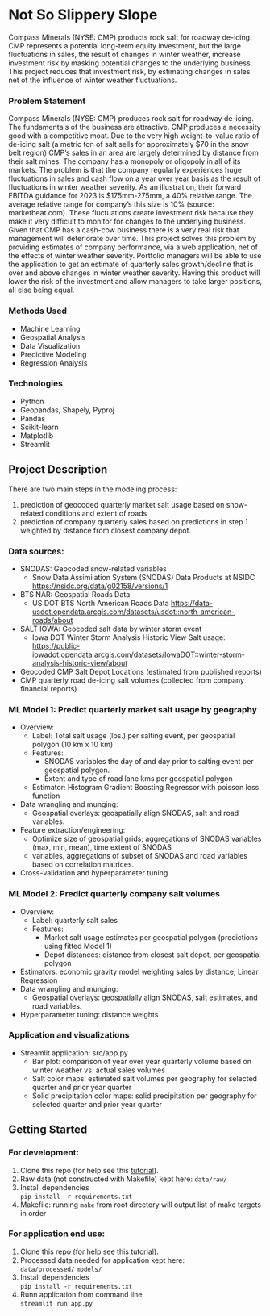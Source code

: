 # Not So Slippery Slope
Compass Minerals (NYSE:  CMP) products rock salt for roadway de-icing. CMP represents a potential long-term equity investment, but the large fluctuations in sales, the result of changes in winter weather, increase investment risk by masking potential changes to the underlying business. This project reduces that investment risk, by estimating changes in sales net of the influence of winter weather fluctuations. 

### Problem Statement

Compass Minerals (NYSE:  CMP) produces rock salt for roadway de-icing. The fundamentals of the 
business are attractive. CMP produces a necessity good with a competitive moat. Due to the very 
high weight-to-value ratio of de-icing salt (a metric ton of salt sells for approximately $70 in 
the snow belt region) CMP’s sales in an area are largely determined by distance from their salt 
mines. The company has a monopoly or oligopoly in all of its markets. The problem is that the 
company regularly experiences huge fluctuations in sales and cash flow on a year over year basis 
as the result of fluctuations in winter weather severity. As an illustration, their forward EBITDA 
guidance for 2023 is $175mm-275mm, a 40% relative range. The average relative range for company’s 
this size is 10% (source:  marketbeat.com). These fluctuations create investment risk because they 
make it very difficult to monitor for changes to the underlying business. Given that CMP has a 
cash-cow business there is a very real risk that management will deteriorate over time. This 
project solves this problem by providing estimates of company performance, via a web application, 
net of the effects of winter weather severity. Portfolio managers will be able to use the 
application to get an estimate of quarterly sales growth/decline that is over and above changes in 
winter weather severity. Having this product will lower the risk of the investment and allow 
managers to take larger positions, all else being equal.

### Methods Used
* Machine Learning
* Geospatial Analysis
* Data Visualization
* Predictive Modeling
* Regression Analysis

### Technologies
* Python
* Geopandas, Shapely, Pyproj
* Pandas
* Scikit-learn
* Matplotlib
* Streamlit

## Project Description
There are two main steps in the modeling process: 
1) prediction of geocoded quarterly market salt usage based on snow-related conditions and extent of roads
2) prediction of company quarterly sales based on predictions in step 1 weighted by distance from closest company depot. 

### Data sources: 
* SNODAS: Geocoded snow-related variables 
  * Snow Data Assimilation System (SNODAS) Data Products at NSIDC
  https://nsidc.org/data/g02158/versions/1
* BTS NAR: Geospatial Roads Data 
  * US DOT BTS North American Roads Data 
  https://data-usdot.opendata.arcgis.com/datasets/usdot::north-american-roads/about	
* SALT IOWA:  Geocoded salt data by winter storm event
  * Iowa DOT  Winter Storm Analysis Historic View 
  Salt usage: https://public-iowadot.opendata.arcgis.com/datasets/IowaDOT::winter-storm-analysis-historic-view/about
* Geocoded CMP Salt Depot Locations (estimated from published reports) 
* CMP quarterly road de-icing salt volumes (collected from company financial reports)      

### ML Model 1:  Predict quarterly market salt usage by geography
* Overview: 
  * Label: Total salt usage (lbs.) per salting event, per geospatial polygon (10 km x 10 km) 
  * Features: 
    * SNODAS variables the day of and day prior to salting event per geospatial polygon. 
    * Extent and type of road lane kms per geospatial polygon
  * Estimator: Histogram Gradient Boosting Regressor with poisson loss function
* Data wrangling and munging: 
  * Geospatial overlays: geospatially align SNODAS, salt and road variables.
* Feature extraction/engineering:  
  * Optimize size of geospatial grids; aggregations of SNODAS variables (max, min, mean), time extent of SNODAS 
  * variables, aggregations of subset of SNODAS and road variables based on correlation matrices.    
* Cross-validation and hyperparameter tuning 
### ML Model 2: Predict quarterly company salt volumes 
* Overview: 
  * Label: quarterly salt sales 
  * Features: 
    * Market salt usage estimates per geospatial polygon (predictions using fitted Model 1)
    * Depot distances: distance from closest salt depot, per geospatial polygon
* Estimators: economic gravity model weighting sales by distance; Linear Regression
* Data wrangling and munging: 
  * Geospatial overlays: geospatially align SNODAS, salt estimates, and road variables.
* Hyperparameter tuning:  distance weights 
### Application and visualizations
  * Streamlit application:  src/app.py
    * Bar plot:  comparison of year over year quarterly volume based on winter weather vs. actual 
    sales volumes
    * Salt color maps: estimated salt volumes per geography for selected quarter and prior year quarter
    * Solid precipitation color maps: solid precipitation per geography for selected quarter and prior 
    year quarter  

## Getting Started <br />
### For development: 
1. Clone this repo (for help see this [tutorial](https://help.github.com/articles/cloning-a-repository/)).
2. Raw data (not constructed with Makefile) kept here: ```data/raw/```
3. Install dependencies <br />
```pip install -r requirements.txt```<br />
4. Makefile: 
   running ```make``` from root directory will output list of make targets in order <br />

### For application end use: <br />
1. Clone this repo (for help see this [tutorial](https://help.github.com/articles/cloning-a-repository/)). 
2. Processed data needed for application kept here:  
```data/processed/```
```models/```
3. Install dependencies <br />
```pip install -r requirements.txt```<br />
4. Runn application from command line<br />
```streamlit run app.py```
